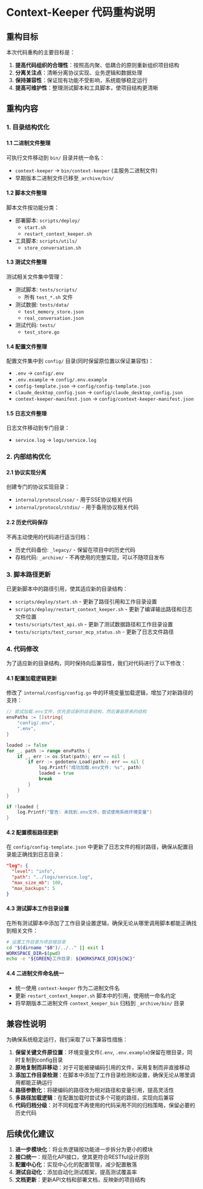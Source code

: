 # Context-Keeper 代码重构说明

## 重构目标

本次代码重构的主要目标是：

1. **提高代码组织的合理性**：按照高内聚、低耦合的原则重新组织项目结构
2. **分离关注点**：清晰分离协议实现、业务逻辑和数据处理
3. **保持兼容性**：保证现有功能不受影响，系统能够稳定运行
4. **提高可维护性**：整理测试脚本和工具脚本，使项目结构更清晰

## 重构内容

### 1. 目录结构优化

#### 1.1 二进制文件整理

可执行文件移动到 `bin/` 目录并统一命名：
- `context-keeper` -> `bin/context-keeper` (主服务二进制文件)
- 早期版本二进制文件已移至`_archive/bin/`

#### 1.2 脚本文件整理

脚本文件按功能分类：
- 部署脚本: `scripts/deploy/`
  - `start.sh`
  - `restart_context_keeper.sh`
- 工具脚本: `scripts/utils/`
  - `store_conversation.sh`

#### 1.3 测试文件整理

测试相关文件集中管理：
- 测试脚本: `tests/scripts/`
  - 所有 `test_*.sh` 文件
- 测试数据: `tests/data/`
  - `test_memory_store.json`
  - `real_conversation.json`
- 测试代码: `tests/`
  - `test_store.go`

#### 1.4 配置文件整理

配置文件集中到 `config/` 目录(同时保留原位置以保证兼容性)：
- `.env` -> `config/.env`
- `.env.example` -> `config/.env.example`
- `config-template.json` -> `config/config-template.json`
- `claude_desktop_config.json` -> `config/claude_desktop_config.json`
- `context-keeper-manifest.json` -> `config/context-keeper-manifest.json`

#### 1.5 日志文件整理

日志文件移动到专门目录：
- `service.log` -> `logs/service.log`

### 2. 内部结构优化

#### 2.1 协议实现分离

创建专门的协议实现目录：
- `internal/protocol/sse/` - 用于SSE协议相关代码
- `internal/protocol/stdio/` - 用于备用协议相关代码

#### 2.2 历史代码保存

不再主动使用的代码进行适当归档：
- 历史代码备份: `_legacy/` - 保留在项目中的历史代码
- 存档代码: `_archive/` - 不再使用的完整实现，可以不随项目发布

### 3. 脚本路径更新

已更新脚本中的路径引用，使其适应新的目录结构：

- `scripts/deploy/start.sh` - 更新了路径引用和工作目录设置
- `scripts/deploy/restart_context_keeper.sh` - 更新了编译输出路径和日志文件位置
- `tests/scripts/test_api.sh` - 更新了测试数据路径和工作目录设置
- `tests/scripts/test_cursor_mcp_status.sh` - 更新了日志文件路径

### 4. 代码修改

为了适应新的目录结构，同时保持向后兼容性，我们对代码进行了以下修改：

#### 4.1 配置加载逻辑更新

修改了 `internal/config/config.go` 中的环境变量加载逻辑，增加了对新路径的支持：

```go
// 尝试加载.env文件，优先尝试新的目录结构，然后兼容原来的结构
envPaths := []string{
    "config/.env",
    ".env",
}

loaded := false
for _, path := range envPaths {
    if _, err := os.Stat(path); err == nil {
        if err := godotenv.Load(path); err == nil {
            log.Printf("成功加载.env文件: %s", path)
            loaded = true
            break
        }
    }
}

if !loaded {
    log.Printf("警告: 未找到.env文件，尝试使用系统环境变量")
}
```

#### 4.2 配置模板路径更新

在 `config/config-template.json` 中更新了日志文件的相对路径，确保从配置目录能正确找到日志目录：

```json
"log": {
  "level": "info",
  "path": "../logs/service.log",
  "max_size_mb": 100,
  "max_backups": 5
}
```

#### 4.3 测试脚本工作目录设置

在所有测试脚本中添加了工作目录设置逻辑，确保无论从哪里调用脚本都能正确找到相关文件：

```bash
# 设置工作目录为项目根目录
cd "$(dirname "$0")/../.." || exit 1
WORKSPACE_DIR=$(pwd)
echo -e "${GREEN}工作目录: ${WORKSPACE_DIR}${NC}"
```

#### 4.4 二进制文件命名统一

- 统一使用 `context-keeper` 作为二进制文件名
- 更新 `restart_context_keeper.sh` 脚本中的引用，使用统一命名约定
- 将早期版本二进制文件 `context_keeper_bin` 归档到 `_archive/bin/` 目录

## 兼容性说明

为确保系统稳定运行，我们采取了以下兼容性措施：

1. **保留关键文件原位置**：环境变量文件(`.env`, `.env.example`)保留在根目录，同时复制到config目录
2. **原地复制而非移动**：对于可能被硬编码引用的文件，采用复制而非直接移动
3. **添加工作目录检测**：在脚本中添加了工作目录检测和设置，确保无论从哪里调用都能正确运行
4. **路径参数化**：将硬编码的路径改为相对路径和变量引用，提高灵活性
5. **多路径加载逻辑**：在配置加载时尝试多个可能的路径，实现向后兼容
6. **代码归档分级**：对不同程度不再使用的代码采用不同的归档策略，保留必要的历史代码

## 后续优化建议

1. **进一步模块化**：将业务逻辑按功能进一步拆分为更小的模块
2. **接口统一**：规范化API接口，使其更符合RESTful设计原则
3. **配置中心化**：实现中心化的配置管理，减少配置散落
4. **测试自动化**：添加自动化测试框架，提高测试覆盖率
5. **文档更新**：更新API文档和部署文档，反映新的项目结构 
